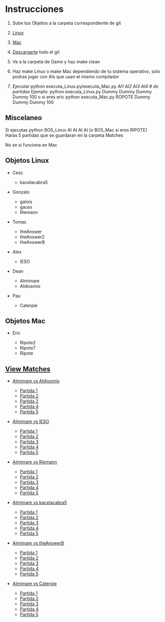# Instrucciones

1. Sube tus Objetos a la carpeta correspondiente de git

  1. [Linux](https://github.com/deanamic/SECTA/tree/master/Objects/Linux)
  2. [Mac](https://github.com/deanamic/SECTA/tree/master/Objects/Mac)

2. [Descargarte](https://github.com/deanamic/SECTA/archive/master.zip) todo el git

3. Ve a la carpeta de Game y haz make clean
4. Haz make Linux o make Mac dependiendo de tu sistema operativo, solo podras jugar con AIs que usan el mismo compilador
5. Ejecutar python executa_Linux.py/executa_Mac.py _AI1 AI2 AI3 AI4 # de partidas_ Ejemplo: python executa_Linux.py Dummy Dummy Dummy Dummy 100
   o si eres eric python executa_Mac.py ROPOTE Dummy Dummy Dummy 100

## Miscelaneo

Si ejecutas python BO5_Linux AI AI AI AI (o BO5_Mac si eres RIPOTE)<br>
Haras 5 partidas que se guardaran en la carpeta Matches

No se si funciona en Mac

## Objetos Linux

- Cesc

  - kacelacabra5

- Gonzalo

  - galois
  - gauss
  - Riemann

- Tomas

  - theAnswer
  - theAnswer2
  - theAnswerB

- Alex

  - IESO

- Dean

  - AImimare
  - AIdiosmio

- Pau
  - Caterpie  

## Objetos Mac

- Eric

  - Ripote2
  - Ripote7
  - Ripote

## [View Matches](https://deanamic.github.io/SECTA/viewer.html)

- [AImimare vs AIdiosmio](https://github.com/deanamic/SECTA/tree/master/Game/Matches/Match%20AImimare%20vs%20AIdiosmio%20vs%20AImimare%20vs%20AIdiosmio%20%2004.12.2016%2017:50)

  - [Partida 1](https://deanamic.github.io/SECTA/viewer.html?game=https://raw.githubusercontent.com/deanamic/SECTA/master/Game/Matches/Match%20AImimare%20vs%20AIdiosmio%20vs%20AImimare%20vs%20AIdiosmio%20%2004.12.2016%2017%3A50/Match%20Number0.res?token=AQ_cjYH_-RFQfhYWIxH7W4aJ-U4LijT-ks5YTdTowA%3D%3D)  
  - [Partida 2](https://deanamic.github.io/SECTA/viewer.html?game=https://raw.githubusercontent.com/deanamic/SECTA/master/Game/Matches/Match%20AImimare%20vs%20AIdiosmio%20vs%20AImimare%20vs%20AIdiosmio%20%2004.12.2016%2017%3A50/Match%20Number1.res?token=AQ_cjfshhmt4CmKO0pXcu7cW34OSrjEtks5YTdSpwA%3D%3D)
  - [Partida 2](https://deanamic.github.io/SECTA/viewer.html?game=https://raw.githubusercontent.com/deanamic/SECTA/master/Game/Matches/Match%20AImimare%20vs%20AIdiosmio%20vs%20AImimare%20vs%20AIdiosmio%20%2004.12.2016%2017%3A50/Match%20Number2.res?token=AQ_cjbzPR8ooxpq_2iRBBJYoMKgs_j6Uks5YTdUBwA%3D%3D)
  - [Partida 4](https://deanamic.github.io/SECTA/viewer.html?game=https://raw.githubusercontent.com/deanamic/SECTA/master/Game/Matches/Match%20AImimare%20vs%20AIdiosmio%20vs%20AImimare%20vs%20AIdiosmio%20%2004.12.2016%2017%3A50/Match%20Number3.res?token=AQ_cjV90cQPw77Ox5ODEE2X4J5tA_qgQks5YTdUXwA%3D%3D)  
  - [Partida 5](https://deanamic.github.io/SECTA/viewer.html?game=https://raw.githubusercontent.com/deanamic/SECTA/master/Game/Matches/Match%20AImimare%20vs%20AIdiosmio%20vs%20AImimare%20vs%20AIdiosmio%20%2004.12.2016%2017%3A50/Match%20Number4.res?token=AQ_cjZ_U1GiAvTxV7g9Fa9_RBEZAdxm1ks5YTdU4wA%3D%3D)  

- [AImimare vs IESO](https://github.com/deanamic/SECTA/tree/master/Game/Matches/Match%20AImimare%20vs%20Galois%20vs%20theAnswer%20vs%20IESO%20%2004.12.2016%2017:12)

  - [Partida 1](https://deanamic.github.io/SECTA/viewer.html?game=https://raw.githubusercontent.com/deanamic/SECTA/master/Game/Matches/Match%20AImimare%20vs%20IESO%20vs%20AImimare%20vs%20IESO%20%2004.12.2016%2017%3A48/Match%20Number0.res?token=AQ_cjTru7fFtQvmAnUJVXeWbJmqhn9Myks5YTdP0wA%3D%3D)  
  - [Partida 2](https://deanamic.github.io/SECTA/viewer.html?game=https://raw.githubusercontent.com/deanamic/SECTA/master/Game/Matches/Match%20AImimare%20vs%20IESO%20vs%20AImimare%20vs%20IESO%20%2004.12.2016%2017%3A48/Match%20Number1.res?token=AQ_cjRZ9f9p5eyy0zwjKoLGIFrWHywQzks5YTdPOwA%3D%3D)  
  - [Partida 3](https://deanamic.github.io/SECTA/viewer.html?game=https://raw.githubusercontent.com/deanamic/SECTA/master/Game/Matches/Match%20AImimare%20vs%20IESO%20vs%20AImimare%20vs%20IESO%20%2004.12.2016%2017%3A48/Match%20Number2.res?token=AQ_cjS-heyKQxsDlsqD-6izzvHSZ0Xqnks5YTdMswA%3D%3D)  
  - [Partida 4](https://deanamic.github.io/SECTA/viewer.html?game=https://raw.githubusercontent.com/deanamic/SECTA/master/Game/Matches/Match%20AImimare%20vs%20IESO%20vs%20AImimare%20vs%20IESO%20%2004.12.2016%2017%3A48/Match%20Number3.res?token=AQ_cjc1KkEk4cil6y-mRTbxIuKa6I1v3ks5YTdMuwA%3D%3D)  
  - [Partida 5](https://deanamic.github.io/SECTA/viewer.html?game=https://raw.githubusercontent.com/deanamic/SECTA/master/Game/Matches/Match%20AImimare%20vs%20IESO%20vs%20AImimare%20vs%20IESO%20%2004.12.2016%2017%3A48/Match%20Number4.res?token=AQ_cjYm3YE4xKgYeuKozhO881oV4SlHhks5YTdMwwA%3D%3D)  

- [AImimare vs Riemann](https://github.com/deanamic/SECTA/tree/master/Game/Matches/Match%20AImimare%20vs%20Riemann%20vs%20AImimare%20vs%20Riemann%20%2004.12.2016%2017:42)

    - [Partida 1](https://deanamic.github.io/SECTA/viewer.html?game=https://raw.githubusercontent.com/deanamic/SECTA/master/Game/Matches/Match%20AImimare%20vs%20Riemann%20vs%20AImimare%20vs%20Riemann%20%2004.12.2016%2017%3A42/Match%20Number0.res?token=AQ_cjW-Tmdw-AP4RD3BB8Ne2gPrgU3E2ks5YTdWAwA%3D%3D)
    - [Partida 2](https://deanamic.github.io/SECTA/viewer.html?game=https://raw.githubusercontent.com/deanamic/SECTA/master/Game/Matches/Match%20AImimare%20vs%20Riemann%20vs%20AImimare%20vs%20Riemann%20%2004.12.2016%2017%3A42/Match%20Number1.res?token=AQ_cjWsZdQDHmq13XyPqcp3-rLYbEJTHks5YTdWKwA%3D%3D)  
    - [Partida 3](https://deanamic.github.io/SECTA/viewer.html?game=https://raw.githubusercontent.com/deanamic/SECTA/master/Game/Matches/Match%20AImimare%20vs%20Riemann%20vs%20AImimare%20vs%20Riemann%20%2004.12.2016%2017%3A42/Match%20Number2.res?token=AQ_cjUhU_CEHy4L7syBeZ1BAnQJSfz9sks5YTdWUwA%3D%3D)  
    - [Partida 4](https://deanamic.github.io/SECTA/viewer.html?game=https://raw.githubusercontent.com/deanamic/SECTA/master/Game/Matches/Match%20AImimare%20vs%20Riemann%20vs%20AImimare%20vs%20Riemann%20%2004.12.2016%2017%3A42/Match%20Number3.res?token=AQ_cjdOu0lowYAC4fMuiHV7MMSkwecqUks5YTdWnwA%3D%3D)  
    - [Partida 5](https://deanamic.github.io/SECTA/viewer.html?game=https://raw.githubusercontent.com/deanamic/SECTA/master/Game/Matches/Match%20AImimare%20vs%20Riemann%20vs%20AImimare%20vs%20Riemann%20%2004.12.2016%2017%3A42/Match%20Number4.res?token=AQ_cjYWkir-b-KiU_DKxVtPklE2naHHXks5YTdW0wA%3D%3D)  

- [AImimare vs kacelacabra5](https://github.com/deanamic/SECTA/tree/master/Game/Matches/Match%20AImimare%20vs%20kacelacabra5%20vs%20AImimare%20vs%20kacelacabra5%20%2004.12.2016%2017:45)

    - [Partida 1](https://deanamic.github.io/SECTA/viewer.html?game=https://raw.githubusercontent.com/deanamic/SECTA/master/Game/Matches/Match%20AImimare%20vs%20kacelacabra5%20vs%20AImimare%20vs%20kacelacabra5%20%2004.12.2016%2017%3A45/Match%20Number0.res?token=AQ_cjUV__OEydkNaqKNOgo9StcN0DaVQks5YTdXawA%3D%3D)  
    - [Partida 2](https://deanamic.github.io/SECTA/viewer.html?game=https://raw.githubusercontent.com/deanamic/SECTA/master/Game/Matches/Match%20AImimare%20vs%20kacelacabra5%20vs%20AImimare%20vs%20kacelacabra5%20%2004.12.2016%2017%3A45/Match%20Number1.res?token=AQ_cjf0vi9TgElej4PbGLYZUYrca7AMUks5YTdXlwA%3D%3D)  
    - [Partida 3](https://deanamic.github.io/SECTA/viewer.html?game=https://raw.githubusercontent.com/deanamic/SECTA/master/Game/Matches/Match%20AImimare%20vs%20kacelacabra5%20vs%20AImimare%20vs%20kacelacabra5%20%2004.12.2016%2017%3A45/Match%20Number2.res?token=AQ_cjdTAffFpZf_76pe3T6LZ8loydE1Yks5YTdXtwA%3D%3D)  
    - [Partida 4](https://deanamic.github.io/SECTA/viewer.html?game=https://raw.githubusercontent.com/deanamic/SECTA/master/Game/Matches/Match%20AImimare%20vs%20kacelacabra5%20vs%20AImimare%20vs%20kacelacabra5%20%2004.12.2016%2017%3A45/Match%20Number3.res?token=AQ_cjU6um82HnLn0mRi0W_DpwhYC_JOEks5YTdX3wA%3D%3D)  
    - [Partida 5](https://deanamic.github.io/SECTA/viewer.html?game=https://raw.githubusercontent.com/deanamic/SECTA/master/Game/Matches/Match%20AImimare%20vs%20kacelacabra5%20vs%20AImimare%20vs%20kacelacabra5%20%2004.12.2016%2017%3A45/Match%20Number4.res?token=AQ_cjbHUtj37ijPLL6NGgrhA-ctbQBFgks5YTdYHwA%3D%3D)  

- [AImimare vs theAnswerB](https://github.com/deanamic/SECTA/tree/master/Game/Matches/Match%20AImimare%20vs%20theAnswerB%20vs%20AImimare%20vs%20theAnswerB%20%2004.12.2016%2017:47)

    - [Partida 1](https://deanamic.github.io/SECTA/viewer.html?game=https://raw.githubusercontent.com/deanamic/SECTA/master/Game/Matches/Match%20AImimare%20vs%20theAnswerB%20vs%20AImimare%20vs%20theAnswerB%20%2004.12.2016%2017%3A47/Match%20Number0.res?token=AQ_cjapcQ8WXyV-BdaAZTuWeu0JYOHviks5YTdYtwA%3D%3D)   
    - [Partida 2](https://deanamic.github.io/SECTA/viewer.html?game=https://raw.githubusercontent.com/deanamic/SECTA/master/Game/Matches/Match%20AImimare%20vs%20theAnswerB%20vs%20AImimare%20vs%20theAnswerB%20%2004.12.2016%2017%3A47/Match%20Number1.res?token=AQ_cjU-r9zPTuwvaYrYdFYr3OJfUHruYks5YTdY9wA%3D%3D)  
    - [Partida 3](https://deanamic.github.io/SECTA/viewer.html?game=https://raw.githubusercontent.com/deanamic/SECTA/master/Game/Matches/Match%20AImimare%20vs%20theAnswerB%20vs%20AImimare%20vs%20theAnswerB%20%2004.12.2016%2017%3A47/Match%20Number2.res?token=AQ_cjdGec7GpHTKTO6jMPZo-y_5TZH8eks5YTdZDwA%3D%3D)  
    - [Partida 4](https://deanamic.github.io/SECTA/viewer.html?game=https://raw.githubusercontent.com/deanamic/SECTA/master/Game/Matches/Match%20AImimare%20vs%20theAnswerB%20vs%20AImimare%20vs%20theAnswerB%20%2004.12.2016%2017%3A47/Match%20Number3.res?token=AQ_cjVm7bDGVxZ_DeuhraJHdkG_RKTOxks5YTdZUwA%3D%3D)  
    - [Partida 5](https://deanamic.github.io/SECTA/viewer.html?game=https://raw.githubusercontent.com/deanamic/SECTA/master/Game/Matches/Match%20AImimare%20vs%20theAnswerB%20vs%20AImimare%20vs%20theAnswerB%20%2004.12.2016%2017%3A47/Match%20Number4.res?token=AQ_cjRdLZ4tk4rp1t18LlT01V_yxFzHoks5YTdZfwA%3D%3D)

- [AImimare vs Caterpie](https://github.com/deanamic/SECTA/tree/master/Game/Matches/Match%20AImimare%20vs%20Caterpie%20vs%20AImimare%20vs%20Caterpie%20%2004.12.2016%2023:45)  
    - [Partida 1](https://deanamic.github.io/SECTA/viewer.html?game=https://raw.githubusercontent.com/deanamic/SECTA/master/Game/Matches/Match%20AImimare%20vs%20Caterpie%20vs%20AImimare%20vs%20Caterpie%20%2004.12.2016%2023%3A45/Match%20Number0.res?token=AQ_cjZLWvDcCWVah25OX24LugXrIQwg2ks5YTdeowA%3D%3D)  
    - [Partida 2](https://deanamic.github.io/SECTA/viewer.html?game=https://raw.githubusercontent.com/deanamic/SECTA/master/Game/Matches/Match%20AImimare%20vs%20Caterpie%20vs%20AImimare%20vs%20Caterpie%20%2004.12.2016%2023%3A45/Match%20Number1.res?token=AQ_cjelTggpQoJmNIE_DLmsLoxgv4a2zks5YTdfDwA%3D%3D)  
    - [Partida 3](https://deanamic.github.io/SECTA/viewer.html?game=https://raw.githubusercontent.com/deanamic/SECTA/master/Game/Matches/Match%20AImimare%20vs%20Caterpie%20vs%20AImimare%20vs%20Caterpie%20%2004.12.2016%2023%3A45/Match%20Number2.res?token=AQ_cjY_Pd0Qbp6oUWBualw5TWX8HW_X4ks5YTdfrwA%3D%3D)  
    - [Partida 4](https://deanamic.github.io/SECTA/viewer.html?game=https://raw.githubusercontent.com/deanamic/SECTA/master/Game/Matches/Match%20AImimare%20vs%20Caterpie%20vs%20AImimare%20vs%20Caterpie%20%2004.12.2016%2023%3A45/Match%20Number3.res?token=AQ_cjew73BfQCsnvsuxOUhOv5QZDToGGks5YTdgFwA%3D%3D)  
    - [Partida 5](https://deanamic.github.io/SECTA/viewer.html?game=https://raw.githubusercontent.com/deanamic/SECTA/master/Game/Matches/Match%20AImimare%20vs%20Caterpie%20vs%20AImimare%20vs%20Caterpie%20%2004.12.2016%2023%3A45/Match%20Number4.res?token=AQ_cjazIc03Ai3rHvREe74DjfEU1byhyks5YTdgjwA%3D%3D)  
